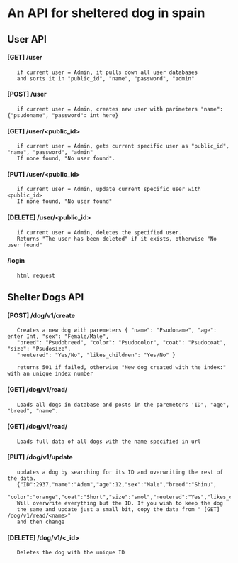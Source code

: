 # An API for sheltered dog in spain


## **User API**

#### [GET] /user

       if current user = Admin, it pulls down all user databases 
       and sorts it in "public_id", "name", "password", "admin"
       
#### [POST] /user

       if current user = Admin, creates new user with parimeters "name": {"psudoname", "password": int here}
       
#### [GET] /user/<public_id>

       if current user = Admin, gets current specific user as "public_id", "name", "password", "admin"
       If none found, "No user found".
       
#### [PUT] /user/<public_id>

       if current user = Admin, update current specific user with <public_id>
       If none found, "No user found" 
 
#### [DELETE] /user/<public_id>

       if current user = Admin, deletes the specified user.
       Returns "The user has been deleted" if it exists, otherwise "No user found"
       
 #### /login

       html request
 
 
 
 
 ## **Shelter Dogs API**

#### [POST] /dog/v1/create

       Creates a new dog with paremeters { "name": "Psudoname", "age": enter Int, "sex": "Female/Male",
       "breed": "Psudobreed", "color": "Psudocolor", "coat": "Psudocoat", "size": "Psudosize", 
       "neutered": "Yes/No", "likes_children": "Yes/No" }
       
       returns 501 if failed, otherwise "New dog created with the index:" with an unique index number
       
       
 #### [GET] /dog/v1/read/

       Loads all dogs in database and posts in the paremeters 'ID", "age", "breed", "name".
  
 #### [GET] /dog/v1/read/<name>

       Loads full data of all dogs with the name specified in url
  
       
#### [PUT] /dog/v1/update

       updates a dog by searching for its ID and overwriting the rest of the data. 
       {"ID":2937,"name":"Adem","age":12,"sex":"Male","breed":"Shinu",
       "color":"orange","coat":"Short","size":"smol","neutered":"Yes","likes_children":"no"}
       Will overwrite everything but the ID. If you wish to keep the dog 
       the same and update just a small bit, copy the data from " [GET] /dog/v1/read/<name>" 
       and then change
       
#### [DELETE] /dog/v1/<_id>

       Deletes the dog with the unique ID 
 
